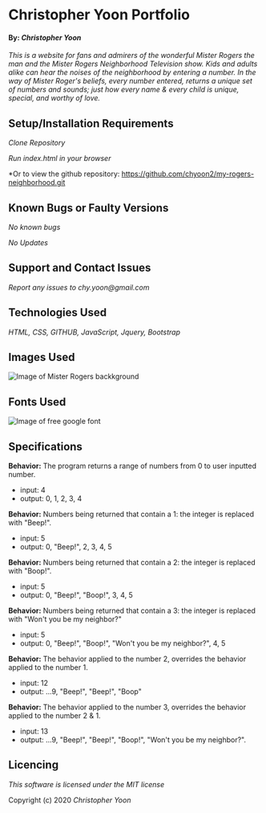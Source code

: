 # Christopher Yoon Portfolio

#### By: _**Christopher Yoon**_

_This is a website for fans and admirers of the wonderful Mister Rogers the man and the Mister Rogers Neighborhood Television show. Kids and adults alike can hear the noises of the neighborhood by entering a number. In the way of Mister Roger's beliefs, every number entered, returns a unique set of numbers and sounds; just how every name & every child is unique, special, and worthy of love._

## Setup/Installation Requirements

*_Clone Repository_*

*_Run index.html in your browser_*

*Or to view the github repository: https://github.com/chyoon2/my-rogers-neighborhood.git

## Known Bugs or Faulty Versions

_No known bugs_

_No Updates_

## Support and Contact Issues

_Report any issues to chy.yoon@gmail.com_

## Technologies Used

_HTML, CSS, GITHUB, JavaScript, Jquery, Bootstrap_

## Images Used

![Image of Mister Rogers backkground](https://encrypted-tbn0.gstatic.com/images?q=tbn%3AANd9GcTeDcj5sG-AHLSA3tlbn1S7Cp-afpFPi45RhsNrExiZdSKWoLkL&usqp=CAU)

## Fonts Used

![Image of free google font](https://fontsfree.net/assets/preview/46593-big-thumbs3-download-v1.png)

## Specifications

**Behavior:** The program returns a range of numbers from 0 to user inputted number.
* input: 4
* output: 0, 1, 2, 3, 4

**Behavior:** Numbers being returned that contain a 1: the integer is replaced with "Beep!".
* input: 5
* output: 0, "Beep!", 2, 3, 4, 5

**Behavior:** Numbers being returned that contain a 2: the integer is replaced with "Boop!".
* input: 5
* output: 0, "Beep!", "Boop!", 3, 4, 5

**Behavior:** Numbers being returned that contain a 3: the integer is replaced with "Won't you be my neighbor?"
* input: 5
* output: 0, "Beep!", "Boop!", "Won't you be my neighbor?", 4, 5

**Behavior:** The behavior applied to the number 2, overrides the behavior applied to the number 1.
* input: 12
* output: ...9, "Beep!", "Beep!", "Boop"

**Behavior:** The behavior applied to the number 3, overrides the behavior applied to the number 2 & 1.
* input: 13
* output: ...9, "Beep!", "Beep!", "Boop!", "Won't you be my neighbor?".

## Licencing

_This software is licensed under the MIT license_

Copyright (c) 2020 *Christopher Yoon*